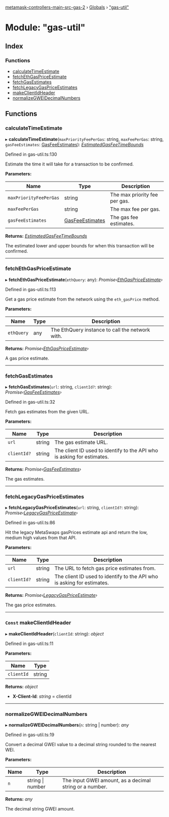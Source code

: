 [metamask-controllers-main-src-gas-2](../README.md) › [Globals](../globals.md) › ["gas-util"](_gas_util_.md)

# Module: "gas-util"

## Index

### Functions

* [calculateTimeEstimate](_gas_util_.md#calculatetimeestimate)
* [fetchEthGasPriceEstimate](_gas_util_.md#fetchethgaspriceestimate)
* [fetchGasEstimates](_gas_util_.md#fetchgasestimates)
* [fetchLegacyGasPriceEstimates](_gas_util_.md#fetchlegacygaspriceestimates)
* [makeClientIdHeader](_gas_util_.md#const-makeclientidheader)
* [normalizeGWEIDecimalNumbers](_gas_util_.md#normalizegweidecimalnumbers)

## Functions

###  calculateTimeEstimate

▸ **calculateTimeEstimate**(`maxPriorityFeePerGas`: string, `maxFeePerGas`: string, `gasFeeEstimates`: [GasFeeEstimates](_gasfeecontroller_.md#gasfeeestimates)): *[EstimatedGasFeeTimeBounds](_gasfeecontroller_.md#estimatedgasfeetimebounds)*

Defined in gas-util.ts:130

Estimate the time it will take for a transaction to be confirmed.

**Parameters:**

Name | Type | Description |
------ | ------ | ------ |
`maxPriorityFeePerGas` | string | The max priority fee per gas. |
`maxFeePerGas` | string | The max fee per gas. |
`gasFeeEstimates` | [GasFeeEstimates](_gasfeecontroller_.md#gasfeeestimates) | The gas fee estimates. |

**Returns:** *[EstimatedGasFeeTimeBounds](_gasfeecontroller_.md#estimatedgasfeetimebounds)*

The estimated lower and upper bounds for when this transaction will be confirmed.

___

###  fetchEthGasPriceEstimate

▸ **fetchEthGasPriceEstimate**(`ethQuery`: any): *Promise‹[EthGasPriceEstimate](_gasfeecontroller_.md#ethgaspriceestimate)›*

Defined in gas-util.ts:113

Get a gas price estimate from the network using the `eth_gasPrice` method.

**Parameters:**

Name | Type | Description |
------ | ------ | ------ |
`ethQuery` | any | The EthQuery instance to call the network with. |

**Returns:** *Promise‹[EthGasPriceEstimate](_gasfeecontroller_.md#ethgaspriceestimate)›*

A gas price estimate.

___

###  fetchGasEstimates

▸ **fetchGasEstimates**(`url`: string, `clientId?`: string): *Promise‹[GasFeeEstimates](_gasfeecontroller_.md#gasfeeestimates)›*

Defined in gas-util.ts:32

Fetch gas estimates from the given URL.

**Parameters:**

Name | Type | Description |
------ | ------ | ------ |
`url` | string | The gas estimate URL. |
`clientId?` | string | The client ID used to identify to the API who is asking for estimates. |

**Returns:** *Promise‹[GasFeeEstimates](_gasfeecontroller_.md#gasfeeestimates)›*

The gas estimates.

___

###  fetchLegacyGasPriceEstimates

▸ **fetchLegacyGasPriceEstimates**(`url`: string, `clientId?`: string): *Promise‹[LegacyGasPriceEstimate](_gasfeecontroller_.md#legacygaspriceestimate)›*

Defined in gas-util.ts:86

Hit the legacy MetaSwaps gasPrices estimate api and return the low, medium
high values from that API.

**Parameters:**

Name | Type | Description |
------ | ------ | ------ |
`url` | string | The URL to fetch gas price estimates from. |
`clientId?` | string | The client ID used to identify to the API who is asking for estimates. |

**Returns:** *Promise‹[LegacyGasPriceEstimate](_gasfeecontroller_.md#legacygaspriceestimate)›*

The gas price estimates.

___

### `Const` makeClientIdHeader

▸ **makeClientIdHeader**(`clientId`: string): *object*

Defined in gas-util.ts:11

**Parameters:**

Name | Type |
------ | ------ |
`clientId` | string |

**Returns:** *object*

* **X-Client-Id**: *string* = clientId

___

###  normalizeGWEIDecimalNumbers

▸ **normalizeGWEIDecimalNumbers**(`n`: string | number): *any*

Defined in gas-util.ts:19

Convert a decimal GWEI value to a decimal string rounded to the nearest WEI.

**Parameters:**

Name | Type | Description |
------ | ------ | ------ |
`n` | string &#124; number | The input GWEI amount, as a decimal string or a number. |

**Returns:** *any*

The decimal string GWEI amount.
